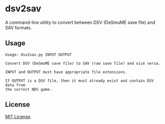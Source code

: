 # dsv2sav

A command-line utility to convert between DSV (DeSmuME save file) and SAV formats.

## Usage

```
Usage: dsv2sav.py INPUT OUTPUT

Convert DSV (DeSmuME save file) to SAV (raw save file) and vice versa.

INPUT and OUTPUT must have appropriate file extensions.

If OUTPUT is a DSV file, then it must already exist and contain DSV data from
the correct NDS game.
```

## License

[MIT License](LICENSE).
